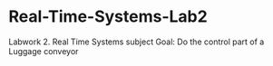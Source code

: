 # Real-Time-Systems-Lab2

Labwork 2. Real Time Systems subject
Goal: Do the control part of a Luggage conveyor
